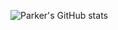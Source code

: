 ![Parker's GitHub stats](https://github-readme-stats.vercel.app/api?username=phicks22&show_icons=true&theme=radical)


<!---
phicks22/phicks22 is a ✨ special ✨ repository because its `README.md` (this file) appears on your GitHub profile.
You can click the Preview link to take a look at your changes.
--->
